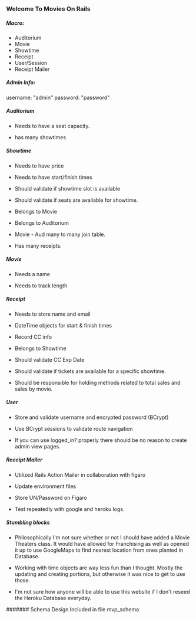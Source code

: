 ### Welcome To Movies On Rails
##### Macro:
* Auditorium
* Movie
* Showtime
* Receipt
* User/Session
* Receipt Mailer

##### Admin Info:
username: "admin"
password: "password"

##### Auditorium

* Needs to have a seat capacity.

* has many showtimes

##### Showtime

* Needs to have price

* Needs to have start/finish times

* Should validate if showtime slot is available

* Should validate if seats are available for showtime.

* Belongs to Movie

* Belongs to Auditorium

* Movie - Aud many to many join table.

* Has many receipts.

##### Movie

* Needs a name

* Needs to track length

##### Receipt

* Needs to store name and email

* DateTime objects for start & finish times

* Record CC info

* Belongs to Showtime

* Should validate CC Exp Date

* Should validate if tickets are available for a specific showtime.

* Should be responsible for holding methods related to total sales and sales by movie.

##### User

* Store and validate username and encrypted password (BCrypt)

* Use BCrypt sessions to validate route navigation

* If you can use logged_in? properly there should be no reason to create admin view pages.

##### Receipt Mailer

* Utilized Rails Action Mailer in collaboration with figaro

* Update environment files

* Store UN/Password on Figaro

* Test repeatedly with google and heroku logs.

##### Stumbling blocks

* Philosophically I'm not sure whether or not I should have added a Movie Theaters class. It would have allowed for Franchising as well as opened it up to use GoogleMaps to find nearest location from ones planted in Database.

* Working with time objects are way less fun than I thought. Mostly the updating and creating portions, but otherwise it was nice to get to use those.

* I'm not sure how anyone will be able to use this website if I don't reseed the Heroku Database everyday.

####### Schema Design Included in file mvp_schema
